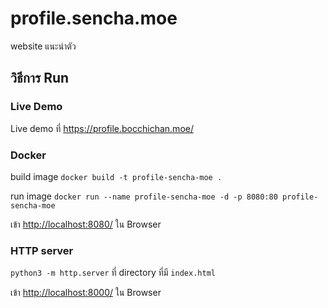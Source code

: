 # profile.sencha.moe

website แนะนำตัว

## วิธีการ Run

### Live Demo

Live demo ที่ <https://profile.bocchichan.moe/>

### Docker

build image
`docker build -t profile-sencha-moe .`

run image
`docker run --name profile-sencha-moe -d -p 8080:80 profile-sencha-moe`

เข้า <http://localhost:8080/> ใน Browser

### HTTP server

`python3 -m http.server` ที่ directory ที่มี `index.html`

เข้า <http://localhost:8000/> ใน Browser
